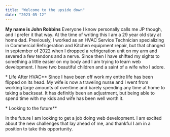 ```yaml
---
title: "Welcome to the upside down"
date: "2023-05-12"
---
```


**My name is John Robbins**
Everyone I know personally calls me JP though, and I prefer it that way. At the time of writing this I am a 29 year old stay at home dad. Previously, I worked as an HVAC Service Technician specializing in Commercial Refrigeration and Kitchen equipment repair, but that changed in september of 2022 when I dropped a refrigeration unit on my arm and severed a few tendons and a nerve. Since then I have shifted my sights to something a little easier on my body and I am trying to learn web development. I have two beautiful children and a saint of a wife who I adore.

\* Life After HVAC\*\*
Since I have been off work my entire life has been flipped on its head. My wife is now a traveling nurse and I went from working large amounts of overtime and barely spending any time at home to taking a backseat. It has definitly been an adjustment, but being able to spend time with my kids and wife has been well worth it.

\* Looking to the future\*\*

In the future I am looking to get a job doing web development. I am excited about the new challenges that lay ahead of me, and thankful I am in a position to take this opportunity.
